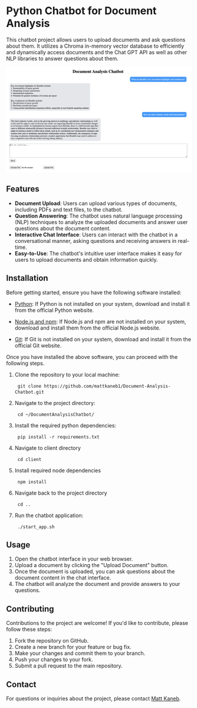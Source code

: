# Python Chatbot for Document Analysis

This chatbot project allows users to upload documents and ask questions about them. It utilizes a Chroma in-memory vector database to efficiently and dynamically access documents and the Chat GPT API as well as other NLP libraries to answer questions about them.

![Document Analysis Chatbot UI](./Document-Analysis-Chatbot-UI.png)

## Features

- **Document Upload**: Users can upload various types of documents, including PDFs and text files, to the chatbot.
- **Question Answering**: The chatbot uses natural language processing (NLP) techniques to analyze the uploaded documents and answer user questions about the document content.
- **Interactive Chat Interface**: Users can interact with the chatbot in a conversational manner, asking questions and receiving answers in real-time.
- **Easy-to-Use**: The chatbot's intuitive user interface makes it easy for users to upload documents and obtain information quickly.

## Installation

Before getting started, ensure you have the following software installed:

- [Python](https://www.python.org/downloads/): If Python is not installed on your system, download and install it from the official Python website.

- [Node.js and npm](https://nodejs.org/): If Node.js and npm are not installed on your system, download and install them from the official Node.js website.

- [Git](https://git-scm.com/downloads): If Git is not installed on your system, download and install it from the official Git website.

Once you have installed the above software, you can proceed with the following steps.

1. Clone the repository to your local machine:

        git clone https://github.com/mattkaneb1/Document-Analysis-Chatbot.git

2. Navigate to the project directory:

        cd ~/DocumentAnalysisChatbot/

3. Install the required python dependencies:

        pip install -r requirements.txt

4. Navigate to client directory

        cd client

5. Install required node dependencies

        npm install

6. Navigate back to the project directory

        cd ..

7. Run the chatbot application:

        ./start_app.sh

## Usage

1. Open the chatbot interface in your web browser.
2. Upload a document by clicking the "Upload Document" button.
3. Once the document is uploaded, you can ask questions about the document content in the chat interface.
4. The chatbot will analyze the document and provide answers to your questions.

## Contributing

Contributions to the project are welcome! If you'd like to contribute, please follow these steps:

1. Fork the repository on GitHub.
2. Create a new branch for your feature or bug fix.
3. Make your changes and commit them to your branch.
4. Push your changes to your fork.
5. Submit a pull request to the main repository.

## Contact

For questions or inquiries about the project, please contact [Matt Kaneb](mailto:matthewkaneb1@gmail.com).
